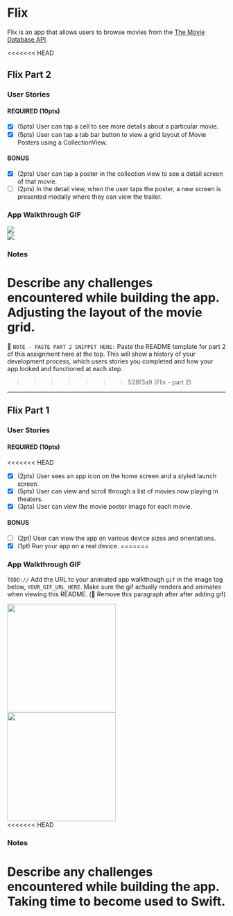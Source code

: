 # Flix

Flix is an app that allows users to browse movies from the [The Movie Database API](http://docs.themoviedb.apiary.io/#).

<<<<<<< HEAD
## Flix Part 2

### User Stories

#### REQUIRED (10pts)
- [X] (5pts) User can tap a cell to see more details about a particular movie.
- [X] (5pts) User can tap a tab bar button to view a grid layout of Movie Posters using a CollectionView.

#### BONUS
- [X] (2pts) User can tap a poster in the collection view to see a detail screen of that movie.
- [ ] (2pts) In the detail view, when the user taps the poster, a new screen is presented modally where they can view the trailer.

### App Walkthrough GIF
<img src=http://g.recordit.co/RLffUMf6fl.gif><br>
<img src=http://g.recordit.co/HhvvRX2jkz.gif><br>

### Notes
Describe any challenges encountered while building the app.
Adjusting the layout of the movie grid.
=======
📝 `NOTE - PASTE PART 2 SNIPPET HERE:` Paste the README template for part 2 of this assignment here at the top. This will show a history of your development process, which users stories you completed and how your app looked and functioned at each step.
>>>>>>> 528f3a9 (Flix - part 2)

---

## Flix Part 1

### User Stories

#### REQUIRED (10pts)
<<<<<<< HEAD
- [x] (2pts) User sees an app icon on the home screen and a styled launch screen.
- [x] (5pts) User can view and scroll through a list of movies now playing in theaters.
- [x] (3pts) User can view the movie poster image for each movie.

#### BONUS
- [ ] (2pt) User can view the app on various device sizes and orientations.
- [x] (1pt) Run your app on a real device.
=======

### App Walkthrough GIF
`TODO://` Add the URL to your animated app walkthough `gif` in the image tag below, `YOUR_GIF_URL_HERE`. Make sure the gif actually renders and animates when viewing this README. (🚫 Remove this paragraph after after adding gif)

<img src="http://g.recordit.co/opLyPiuEHq.gif" width=250><br>
<img src="https://user-images.githubusercontent.com/71872314/155844762-d46eb9a2-26f7-4dbf-95cb-6c5d8a26374e.gif" width=250><br>
<<<<<<< HEAD



### Notes
Describe any challenges encountered while building the app.
Taking time to become used to Swift.
=======

